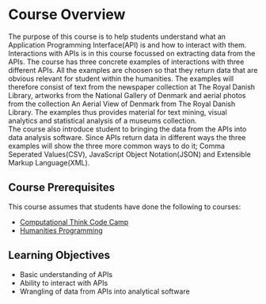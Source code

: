 # Course Overview
The purpose of this course is to help students understand what an Application Programming Interface(API) is and how to interact with them. Interactions with APIs is in this course focussed on extracting data from the APIs. The course has three concrete examples of interactions with three different APIs. All the examples are choosen so that they return data that are obvious relevant for student within the humanities. The examples will therefore consist of text from the newspaper collection at The Royal Danish Library, artworks from the National Gallery of Denmark and aerial photos from the collection An Aerial View of Denmark from The Royal Danish Library. The examples thus provides material for text mining, visual analytics and statistical analysis of a museums collection.  
The course also introduce student to bringing the data from the APIs into data analysis software. Since APIs return data in different ways the three examples will show the three more common ways to do it; Comma Seperated Values(CSV), JavaScript Object Notation(JSON) and Extensible Markup Language(XML). 

## Course Prerequisites
This course assumes that students have done the following to courses:

- [Computational Think Code Camp](https://chcaa.au.dk/#/courses/CT_Code_Camps)  
- [Humanities Programming](https://chcaa.au.dk/#/courses/Humanities_Programming)  

## Learning Objectives
- Basic understanding of APIs
- Ability to interact with APIs
- Wrangling of data from APIs into analytical software 
